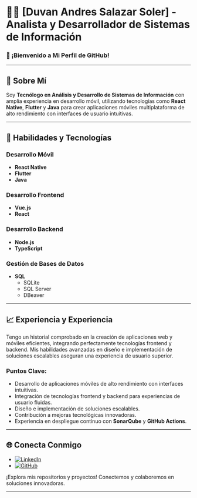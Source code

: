 # 👨‍💻 [Duvan Andres Salazar Soler] - Analista y Desarrollador de Sistemas de Información

### 🚀 ¡Bienvenido a Mi Perfil de GitHub!

---

## 🌟 Sobre Mí

Soy **Tecnólogo en Análisis y Desarrollo de Sistemas de Información** con amplia experiencia en desarrollo móvil, utilizando tecnologías como **React Native**, **Flutter** y **Java** para crear aplicaciones móviles multiplataforma de alto rendimiento con interfaces de usuario intuitivas.

---

## 💼 Habilidades y Tecnologías

### Desarrollo Móvil
- **React Native**
- **Flutter**
- **Java**

### Desarrollo Frontend
- **Vue.js**
- **React**

### Desarrollo Backend
- **Node.js**
- **TypeScript**

### Gestión de Bases de Datos
- **SQL**
  - SQLite
  - SQL Server
  - DBeaver

---

## 📈 Experiencia y Experiencia

Tengo un historial comprobado en la creación de aplicaciones web y móviles eficientes, integrando perfectamente tecnologías frontend y backend. Mis habilidades avanzadas en diseño e implementación de soluciones escalables aseguran una experiencia de usuario superior.

### Puntos Clave:
- Desarrollo de aplicaciones móviles de alto rendimiento con interfaces intuitivas.
- Integración de tecnologías frontend y backend para experiencias de usuario fluidas.
- Diseño e implementación de soluciones escalables.
- Contribución a mejoras tecnológicas innovadoras.
- Experiencia en despliegue continuo con **SonarQube** y **GitHub Actions**.

---

## 🌐 Conecta Conmigo

- [![LinkedIn]([https://example.com/linkedin-logo.png)](https://www.linkedin.com/in/your-profile](https://www.linkedin.com/in/duvan-andres-salazar-soler/))
- [![GitHub]([https://example.com/github-logo.png)](https://github.com/your-profile](https://github.com/dsalazars))


¡Explora mis repositorios y proyectos! Conectemos y colaboremos en soluciones innovadoras.

---
